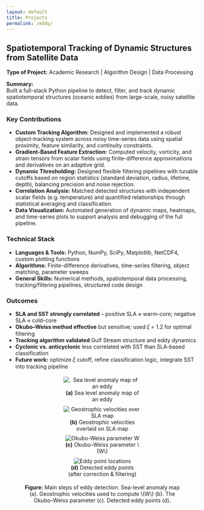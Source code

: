 ```yaml
---
layout: default
title: Projects
permalink: /eddy/
---
```


## **Spatiotemporal Tracking of Dynamic Structures from Satellite Data**

**Type of Project:** Academic Research | Algorithm Design | Data Processing

**Summary:**  
Built a full-stack Python pipeline to detect, filter, and track dynamic spatiotemporal structures (oceanic eddies) from large-scale, noisy satellite data.

### **Key Contributions**
- **Custom Tracking Algorithm:** Designed and implemented a robust object-tracking system across noisy time-series data using spatial proximity, feature similarity, and continuity constraints.
- **Gradient-Based Feature Extraction:** Computed velocity, vorticity, and strain tensors from scalar fields using finite-difference approximations and derivatives on an adaptive grid.
- **Dynamic Thresholding:** Designed flexible filtering pipelines with tunable cutoffs based on region statistics (standard deviation, radius, lifetime, depth), balancing precision and noise rejection.
- **Correlation Analysis:** Matched detected structures with independent scalar fields (e.g. temperature) and quantified relationships through statistical averaging and classification.
- **Data Visualization:** Automated generation of dynamic maps, heatmaps, and time-series plots to support analysis and debugging of the full pipeline.

### **Technical Stack**
- **Languages & Tools:** Python, NumPy, SciPy, Matplotlib, NetCDF4, custom plotting functions
- **Algorithms:** Finite-difference derivatives, time-series filtering, object matching, parameter sweeps
- **General Skills:** Numerical methods, spatiotemporal data processing, tracking/filtering pipelines, structured code design


### **Outcomes**
- **SLA and SST strongly correlated** – positive SLA ≈ warm-core; negative SLA ≈ cold-core  
- **Okubo–Weiss method effective** but sensitive; used 𝜉 = 1.2 for optimal filtering  
- **Tracking algorithm validated** Gulf Stream structure and eddy dynamics  
- **Cyclonic vs. anticyclonic** less correlated with SST than SLA-based classification  
- **Future work:** optimize 𝜉 cutoff, refine classification logic, integrate SST into tracking pipeline


<figure style="text-align: center;">

  <!-- Subfigure (a) -->
  <div style="display: inline-block; width: 48%; margin: 1%;">
    <img src="/assets/Partial_SLA_map.svg" alt="Sea level anomaly map of an eddy" style="max-width: 100%; height: auto;">
    <figcaption><strong>(a)</strong> Sea level anomaly map of an eddy</figcaption>
  </div>

  <!-- Subfigure (b) -->
  <div style="display: inline-block; width: 48%; margin: 1%;">
    <img src="/assets/SLA_over_UV.svg" alt="Geostrophic velocities over SLA map" style="max-width: 100%; height: auto;">
    <figcaption><strong>(b)</strong> Geostrophic velocities overlaid on SLA map</figcaption>
  </div>

  <!-- Subfigure (c) -->
  <div style="display: inline-block; width: 48%; margin: 1%;">
    <img src="/assets/Okubo_Weiss.svg" alt="Okubo-Weiss parameter W" style="max-width: 100%; height: auto;">
    <figcaption><strong>(c)</strong> Okubo–Weiss parameter \(W\)</figcaption>
  </div>

  <!-- Subfigure (d) -->
  <div style="display: inline-block; width: 48%; margin: 1%;">
    <img src="/assets/Eddy_Points.svg" alt="Eddy point locations" style="max-width: 100%; height: auto;">
    <figcaption><strong>(d)</strong> Detected eddy points (after correction & filtering)</figcaption>
  </div>

  <!-- Main Caption -->
  <figcaption style="margin-top: 1em;">
    <strong>Figure:</strong> Main steps of eddy detection. Sea-level anomaly map (a). Geostrophic velocities used to compute \(W\) (b). The Okubo–Weiss parameter (c). Detected eddy points (d).
  </figcaption>

</figure>
